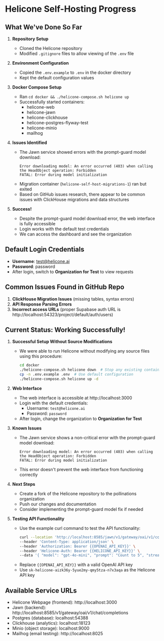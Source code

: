 # Helicone Self-Hosting Progress

## What We've Done So Far

1. **Repository Setup**
   - Cloned the Helicone repository
   - Modified `.gitignore` files to allow viewing of the `.env` file

2. **Environment Configuration**
   - Copied the `.env.example` to `.env` in the docker directory
   - Kept the default configuration values

3. **Docker Compose Setup**
   - Ran `cd docker && ./helicone-compose.sh helicone up`
   - Successfully started containers:
     - helicone-web
     - helicone-jawn
     - helicone-clickhouse
     - helicone-postgres-flyway-test
     - helicone-minio
     - mailhog

4. **Issues Identified**
   - The Jawn service showed errors with the prompt-guard model download:
     ```
     Error downloading model: An error occurred (403) when calling the HeadObject operation: Forbidden
     FATAL: Error during model initialization
     ```
   - Migration container (`helicone-self-host-migrations-1`) ran but exited
   - Based on GitHub issues research, there appear to be common issues with ClickHouse migrations and data structures

5. **Success!**
   - Despite the prompt-guard model download error, the web interface is fully accessible
   - Login works with the default test credentials
   - We can access the dashboard and see the organization

## Default Login Credentials

- **Username**: test@helicone.ai
- **Password**: password
- After login, switch to **Organization for Test** to view requests

## Common Issues Found in GitHub Repo

1. **ClickHouse Migration Issues** (missing tables, syntax errors)
2. **API Response Parsing Errors**
3. **Incorrect access URLs** (proper Supabase auth URL is http://localhost:54323/project/default/auth/users)

## Current Status: Working Successfully!

1. **Successful Setup Without Source Modifications**
   - We were able to run Helicone without modifying any source files using this procedure:
     ```bash
     cd docker
     ./helicone-compose.sh helicone down  # Stop any existing containers
     cp -n .env.example .env  # Use default configuration
     ./helicone-compose.sh helicone up -d
     ```

2. **Web Interface**
   - The web interface is accessible at http://localhost:3000
   - Login with the default credentials: 
     - Username: `test@helicone.ai` 
     - Password: `password`
   - After login, change the organization to **Organization for Test**

3. **Known Issues**
   - The Jawn service shows a non-critical error with the prompt-guard model download:
     ```
     Error downloading model: An error occurred (403) when calling the HeadObject operation: Forbidden
     FATAL: Error during model initialization
     ```
   - This error doesn't prevent the web interface from functioning correctly
   
4. **Next Steps**
   - Create a fork of the Helicone repository to the pollinations organization
   - Push our changes and documentation
   - Consider implementing the prompt-guard model fix if needed

5. **Testing API Functionality**
   - Use the example curl command to test the API functionality:
     ```bash
     curl --location 'http://localhost:8585/jawn/v1/gateway/oai/v1/completions' \
     --header 'Content-Type: application/json' \
     --header 'Authorization: Bearer {{OPENAI_API_KEY}}' \
     --header 'Helicone-Auth: Bearer {{HELICONE_API_KEY}}' \
     --data '{ "model": "gpt-4o-mini", "prompt": "Count to 5", "stream": false }'
     ```
   - Replace `{{OPENAI_API_KEY}}` with a valid OpenAI API key
   - Use `sk-helicone-aizk36y-5yue2my-qmy5tza-n7x3aqa` as the Helicone API key

## Available Service URLs

- Helicone Webpage (frontend): http://localhost:3000
- Jawn (backend): http://localhost:8585/v1/gateway/oai/v1/chat/completions  
- Postgres (database): localhost:54388
- Clickhouse (analytics): localhost:18123
- Minio (object storage): localhost:9000
- Mailhog (email testing): http://localhost:8025
